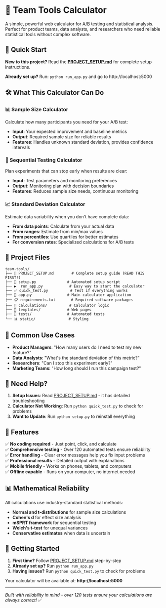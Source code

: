 # 🧮 Team Tools Calculator

A simple, powerful web calculator for A/B testing and statistical analysis. Perfect for product teams, data analysts, and researchers who need reliable statistical tools without complex software.

## 🚀 Quick Start

**New to this project?** Read the **[PROJECT_SETUP.md](PROJECT_SETUP.md)** for complete setup instructions.

**Already set up?** Run: `python run_app.py` and go to http://localhost:5000

## 🛠️ What This Calculator Can Do

### 📊 Sample Size Calculator
Calculate how many participants you need for your A/B test:
- **Input**: Your expected improvement and baseline metrics
- **Output**: Required sample size for reliable results
- **Features**: Handles unknown standard deviation, provides confidence intervals

### 🔄 Sequential Testing Calculator  
Plan experiments that can stop early when results are clear:
- **Input**: Test parameters and monitoring preferences
- **Output**: Monitoring plan with decision boundaries
- **Features**: Reduces sample size needs, continuous monitoring

### 📈 Standard Deviation Calculator
Estimate data variability when you don't have complete data:
- **From data points**: Calculate from your actual data
- **From ranges**: Estimate from min/max values
- **From percentiles**: Use quartiles for better estimates
- **For conversion rates**: Specialized calculations for A/B tests

## 📁 Project Files

```
team-tools/
├── 📖 PROJECT_SETUP.md        # Complete setup guide (READ THIS FIRST!)
├── 🚀 setup.py              # Automated setup script
├── ▶️  run_app.py            # Easy way to start the calculator
├── ✅ quick_test.py          # Test if everything works
├── 🧮 app.py                # Main calculator application
├── 📋 requirements.txt       # Required software packages
├── 🔧 calculations/          # Calculator logic
├── 🎨 templates/            # Web pages
├── 🎯 tests/                # Automated tests
└── 📊 static/               # Styling
```

## 🎯 Common Use Cases

- **Product Managers**: "How many users do I need to test my new feature?"
- **Data Analysts**: "What's the standard deviation of this metric?"
- **Researchers**: "Can I stop this experiment early?"
- **Marketing Teams**: "How long should I run this campaign test?"

## 🔧 Need Help?

1. **Setup Issues**: Read [PROJECT_SETUP.md](PROJECT_SETUP.md) - it has detailed troubleshooting
2. **Calculator Not Working**: Run `python quick_test.py` to check for problems
3. **Want to Update**: Run `python setup.py` to reinstall everything

## 🎉 Features

✅ **No coding required** - Just point, click, and calculate  
✅ **Comprehensive testing** - Over 120 automated tests ensure reliability  
✅ **Error handling** - Clear error messages help you fix input problems  
✅ **Professional results** - Detailed output with explanations  
✅ **Mobile friendly** - Works on phones, tablets, and computers  
✅ **Offline capable** - Runs on your computer, no internet needed  

## 📊 Mathematical Reliability

All calculations use industry-standard statistical methods:
- **Normal and t-distributions** for sample size calculations
- **Cohen's d** for effect size analysis
- **mSPRT framework** for sequential testing
- **Welch's t-test** for unequal variances
- **Conservative estimates** when data is uncertain

## 🚀 Getting Started

1. **First time?** Follow [PROJECT_SETUP.md](PROJECT_SETUP.md) step-by-step
2. **Already set up?** Run `python run_app.py`
3. **Having issues?** Run `python quick_test.py` to check for problems

Your calculator will be available at: **http://localhost:5000**

---

*Built with reliability in mind - over 120 tests ensure your calculations are always correct!* ✅